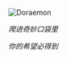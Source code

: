![Doraemon](https://img.meituan.net/csc/825137602b593a17a90b0ae0d1488bfc290994.jpg)

*爬进奇妙口袋里*

*你的希望必得到*
